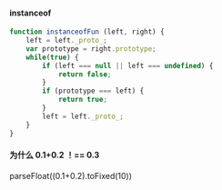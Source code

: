 #### instanceof
```javascript
function instanceofFun (left, right) {
    left = left._proto_;
    var prototype = right.prototype;
    while(true) {
        if (left === null || left === undefined) {
            return false;
        }
        if (prototype === left) {
            return true;
        }
        left = left._proto_;
    }
}
```
#### 为什么 0.1+0.2 ！== 0.3
parseFloat((0.1+0.2).toFixed(10))




